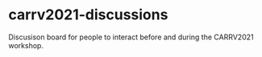 # carrv2021-discussions

Discusison board for people to interact before and during the CARRV2021 workshop.
